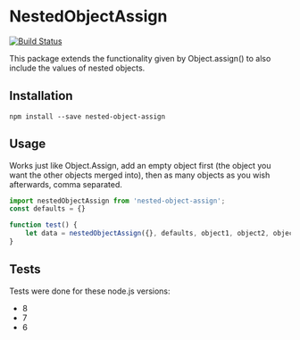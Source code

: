 # NestedObjectAssign
[![Build Status](https://travis-ci.org/Geta/NestedObjectAssign.svg?branch=master)](https://travis-ci.org/Geta/NestedObjectAssign)

This package extends the functionality given by Object.assign() to also include the values of nested objects.

## Installation
```
npm install --save nested-object-assign
```

## Usage
Works just like Object.Assign, add an empty object first (the object you want the other objects merged into), then as many objects as you wish afterwards, comma separated.

```js
import nestedObjectAssign from 'nested-object-assign';
const defaults = {}

function test() {
    let data = nestedObjectAssign({}, defaults, object1, object2, object3);
}
```

## Tests
Tests were done for these node.js versions:
* 8
* 7
* 6